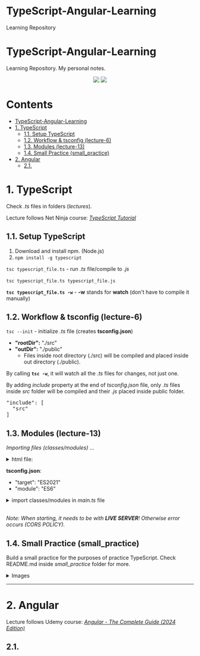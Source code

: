 # TypeScript-Angular-Learning

Learning Repository

<h1> TypeScript-Angular-Learning</h1>
Learning Repository. My personal notes.

<p align = "center">
<img src = "https://upload.wikimedia.org/wikipedia/commons/thumb/4/4c/Typescript_logo_2020.svg/2048px-Typescript_logo_2020.svg.png" width = "15%">
<img src = "https://upload.wikimedia.org/wikipedia/commons/thumb/c/cf/Angular_full_color_logo.svg/1200px-Angular_full_color_logo.svg.png" width = "20%">
</p>

<h1> Contents</h1>

- [TypeScript-Angular-Learning](#typescript-angular-learning)
- [1. TypeScript](#1-typescript)
  - [1.1. Setup TypeScript](#11-setup-typescript)
  - [1.2. Workflow \& tsconfig (lecture-6)](#12-workflow--tsconfig-lecture-6)
  - [1.3. Modules (lecture-13)](#13-modules-lecture-13)
  - [1.4. Small Practice (small\_practice)](#14-small-practice-small_practice)
- [2. Angular](#2-angular)
  - [2.1.](#21)


# 1. TypeScript

Check _.ts_ files in folders (_lectures_).

Lecture follows Net Ninja course: <a href = "">_TypeScript Tutorial_</a>

## 1.1. Setup TypeScript

1. Download and install npm. (Node.js)
2. `npm install -g typescript`

`tsc typescript_file.ts` - run _.ts_ file/compile to _.js_

`tsc typescript_file.ts typescript_file.js`

__`tsc typescript_file.ts -w`__ - __-w__ stands for __watch__ (don't have to compile it manually)

## 1.2. Workflow & tsconfig (lecture-6)

`tsc --init` - initialize _.ts_ file (creates __tsconfig.json__)

- __"rootDir":__ "./src"
- __"outDir":__ "./public"
  - Files inside root directory (./src) will be compiled and placed inside out directory (./public).

By calling __`tsc -w`__, it will watch all the _.ts_ files for changes, not just one.

By adding _include_ property at the end of _tsconfig.json_ file, only _.ts_ files inside _src_ folder will be compiled and their _.js_ placed inside public folder.
<pre>"include": [
  "src"
]</pre>

## 1.3. Modules (lecture-13)

_Importing files (classes/modules) ..._

<details>
<summary>html file:</summary>
<pre><script type="module" src='app.js'></script></pre>
</details>

__tsconfig.json__:

- "target": "ES2021"
- "module": "ES6"

<details>
<summary>import classes/modules in <i>main.ts</i> file</summary>
<pre>import {Invoice} from './classes,modules/Invoice.js'</pre>
</details>

<br/>

_Note: When starting, it needs to be with __LIVE SERVER__! Otherwise error occurs (CORS POLICY)._

## 1.4. Small Practice (small_practice)

Build a small practice for the purposes of practice TypeScript. Check README.md inside _small_practice_ folder for more.

<details>
<summary>Images</summary>
  <img src = "./typescript/small_practice/images/cards.PNG">
</details>

<hr/>

# 2. Angular

Lecture follows Udemy course: <a href = "https://www.udemy.com/course/the-complete-guide-to-angular-2"> _Angular - The Complete Guide (2024 Edition)_ </a>

## 2.1. 
